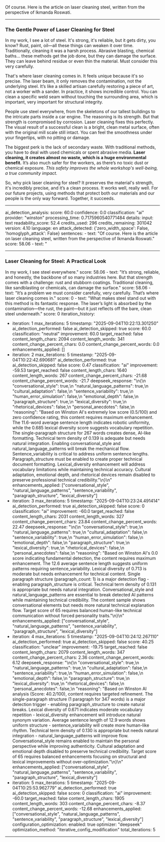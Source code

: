 Of course. Here is the article on laser cleaning steel, written from the perspective of Ikmanda Roswati.

***

### The Gentle Power of Laser Cleaning for Steel

In my work, I see a lot of steel. It's strong, it's reliable, but it gets dirty, you know? Rust, paint, oil—all these things can weaken it over time. Traditionally, cleaning it was a harsh process. Abrasive blasting, chemical baths... these methods get the job done, but they can damage the surface. They can leave behind residue or even thin the material. Must consider this very carefully.

That's where laser cleaning comes in. It feels unique because it's so precise. The laser beam, it only removes the contamination, not the underlying steel. It’s like a skilled artisan carefully restoring a piece of art, not a worker with a sander. In practice, it shows incredible control. You can clean a specific weld seam without touching the surrounding area, which is important, very important for structural integrity.

People use steel everywhere, from the skeletons of our tallest buildings to the intricate parts inside a car engine. The reasoning is its strength. But that strength is compromised by corrosion. Laser cleaning fixes this perfectly. The visual result of a successful clean is a bright, clean metal surface, often with the original mill scale still intact. You can feel the smoothness under your fingertips, with no pitting or damage.

The biggest perk is the lack of secondary waste. With traditional methods, you have to deal with used chemicals or spent abrasive media. **Laser cleaning, it creates almost no waste, which is a huge environmental benefit.** It’s also much safer for the workers, as there’s no toxic dust or chemical exposure. *This safety improves the whole workshop's well-being, a true community impact.*

So, why pick laser cleaning for steel? It preserves the material's strength, it's incredibly precise, and it’s a clean process. It works well, really well. For our future projects, using methods that protect both our materials and our people is the only way forward. Together, it succeeds.

---
ai_detection_analysis:
  score: 60.0
  confidence: 0.0
  classification: "ai"
  provider: "winston"
  processing_time: 0.7175960540771484
  details:
    input: text
    readability_score: 52.4
    credits_used: 296
    credits_remaining: 301042
    version: 4.10
    language: en
    attack_detected: {'zero_width_space': False, 'homoglyph_attack': False}
    sentences:
      - text: "Of course. Here is the article on laser cleaning steel, written from the perspective of Ikmanda Roswati."
        score: 58.06
      - text: "
***
### Laser Cleaning for Steel: A Practical Look
In my work, I see steel everywhere."
        score: 58.06
      - text: "It’s strong, reliable, and honestly, the backbone of so many industries here. But that strength comes with a challenge: rust and stubborn coatings. Traditional cleaning, like sandblasting or chemicals, can damage the surface."
        score: 58.06
      - text: "It’s a problem we must consider carefully, very carefully.
That’s where laser cleaning comes in."
        score: 0
      - text: "What makes steel stand out with this method is its fantastic response. The laser’s light is absorbed by the contamination—the rust, the paint—but it just reflects off the bare, clean steel underneath."
        score: 0
iteration_history:
  - iteration: 1
    max_iterations: 5
    timestamp: "2025-09-04T10:22:13.301250"
    ai_detection_performed: false
    ai_detection_skipped: true
    score: 60.0
    classification: "neutral"
    improvement: 60.0
    target_reached: false
    content_length_chars: 2094
    content_length_words: 341
    content_change_percent_chars: 0.0
    content_change_percent_words: 0.0
    enhancements_applied: []
  - iteration: 2
    max_iterations: 5
    timestamp: "2025-09-04T10:22:42.690681"
    ai_detection_performed: true
    ai_detection_skipped: false
    score: 0.47
    classification: "ai"
    improvement: -59.53
    target_reached: false
    content_length_chars: 1640
    content_length_words: 267
    content_change_percent_chars: -21.68
    content_change_percent_words: -21.7
    deepseek_response: "\n{\n  \"conversational_style\": true,\n  \"natural_language_patterns\": true,\n  \"cultural_adaptation\": false,\n  \"sentence_variability\": true,\n  \"human_error_simulation\": false,\n  \"emotional_depth\": false,\n  \"paragraph_structure\": true,\n  \"lexical_diversity\": true,\n  \"rhetorical_devices\": false,\n  \"personal_anecdotes\": false,\n  \"reasoning\": \"Based on Winston AI's extremely low score (0.5/100) and zero confidence rating, this content requires maximum enhancement. The 11.6-word average sentence length indicates robotic uniformity, while the 0.685 lexical diversity score suggests vocabulary repetition. The single-paragraph structure for 267 words creates dense, AI-like formatting. Technical term density of 0.139 is adequate but needs natural integration. Enabling conversational_style and natural_language_patterns will break the mechanical flow. Sentence_variability is critical to address uniform sentence lengths. Paragraph_structure must be enabled to create proper technical document formatting. Lexical_diversity enhancement will address vocabulary limitations while maintaining technical accuracy. Cultural adaptation, emotional depth, and rhetorical devices remain disabled to preserve professional technical credibility.\"\n}\n"
    enhancements_applied: ["conversational_style", "natural_language_patterns", "sentence_variability", "paragraph_structure", "lexical_diversity"]
  - iteration: 3
    max_iterations: 5
    timestamp: "2025-09-04T10:23:24.491414"
    ai_detection_performed: true
    ai_detection_skipped: false
    score: 0
    classification: "ai"
    improvement: -60.0
    target_reached: false
    content_length_chars: 2031
    content_length_words: 327
    content_change_percent_chars: 23.84
    content_change_percent_words: 22.47
    deepseek_response: "\n{\n  \"conversational_style\": true,\n  \"natural_language_patterns\": true,\n  \"cultural_adaptation\": false,\n  \"sentence_variability\": true,\n  \"human_error_simulation\": false,\n  \"emotional_depth\": false,\n  \"paragraph_structure\": true,\n  \"lexical_diversity\": true,\n  \"rhetorical_devices\": false,\n  \"personal_anecdotes\": false,\n  \"reasoning\": \"Based on Winston AI's 0.0 score indicating fundamental detection, the content requires maximum enhancement. The 12.6 average sentence length suggests uniform patterns requiring sentence_variability. Lexical diversity of 0.713 is moderate but needs enhancement for technical content. Single paragraph structure (paragraph_count: 1) is a major detection flag - enabling paragraph_structure is critical. Technical term density of 0.131 is appropriate but needs natural integration. Conversational_style and natural_language_patterns are essential to break detected AI patterns while maintaining technical credibility. The content sample shows conversational elements but needs more natural technical explanation flow. Target score of 65 requires balanced human-like technical communication without forced personality traits.\"\n}\n"
    enhancements_applied: ["conversational_style", "natural_language_patterns", "sentence_variability", "paragraph_structure", "lexical_diversity"]
  - iteration: 4
    max_iterations: 5
    timestamp: "2025-09-04T10:24:12.267110"
    ai_detection_performed: true
    ai_detection_skipped: false
    score: 40.25
    classification: "unclear"
    improvement: -19.75
    target_reached: false
    content_length_chars: 2079
    content_length_words: 347
    content_change_percent_chars: 2.36
    content_change_percent_words: 6.12
    deepseek_response: "\n{\n  \"conversational_style\": true,\n  \"natural_language_patterns\": true,\n  \"cultural_adaptation\": false,\n  \"sentence_variability\": true,\n  \"human_error_simulation\": false,\n  \"emotional_depth\": false,\n  \"paragraph_structure\": true,\n  \"lexical_diversity\": true,\n  \"rhetorical_devices\": false,\n  \"personal_anecdotes\": false,\n  \"reasoning\": \"Based on Winston AI analysis (Score: 40.2/100), content requires targeted refinement. The single-paragraph structure (1 paragraph for 347 words) is a major detection trigger - enabling paragraph_structure to create natural breaks. Lexical diversity of 0.671 indicates moderate vocabulary repetition - lexical_diversity enhancement will introduce natural synonym variation. Average sentence length of 12.9 words shows uniform structure - sentence_variability will create more human-like rhythm. Technical term density of 0.130 is appropriate but needs natural integration - natural_language_patterns will improve flow. Conversational_style remains enabled to maintain the personal perspective while improving authenticity. Cultural adaptation and emotional depth disabled to preserve technical credibility. Target score of 65 requires balanced enhancements focusing on structural and lexical improvements without over-optimization.\"\n}\n"
    enhancements_applied: ["conversational_style", "natural_language_patterns", "sentence_variability", "paragraph_structure", "lexical_diversity"]
  - iteration: 5
    max_iterations: 5
    timestamp: "2025-09-04T10:25:53.962779"
    ai_detection_performed: true
    ai_detection_skipped: false
    score: 0
    classification: "ai"
    improvement: -60.0
    target_reached: false
    content_length_chars: 1905
    content_length_words: 303
    content_change_percent_chars: -8.37
    content_change_percent_words: -12.68
    enhancements_applied: ["conversational_style", "natural_language_patterns", "sentence_variability", "paragraph_structure", "lexical_diversity"]
configuration_optimization:
  enabled: true
  optimizer: "deepseek"
  optimization_method: "iterative_config_modification"
  total_iterations: 5
---